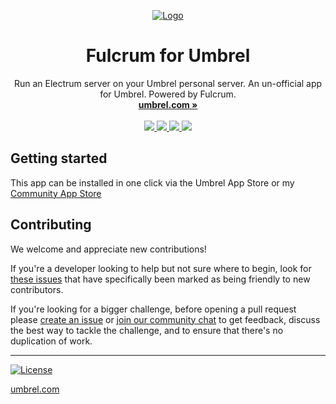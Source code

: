 <p align="center">
  <a href="https://umbrel.com">
    <img src="https://github.com/user-attachments/assets/1444ec2b-497b-4d05-8614-9e57f20f2a7f" alt="Logo">

  </a>
  <h1 align="center">Fulcrum for Umbrel</h1>
  <p align="center">
    Run an Electrum server on your Umbrel personal server. An un-official app for Umbrel. Powered by Fulcrum.
    <br />
    <a href="https://umbrel.com"><strong>umbrel.com »</strong></a>
    <br />
    <br />
    <a href="https://twitter.com/umbrel">
      <img src="https://img.shields.io/twitter/follow/umbrel?style=social" />
    </a>
    <a href="https://t.me/getumbrel">
      <img src="https://img.shields.io/badge/community-chat-%235351FB">
    </a>
    <a href="https://reddit.com/r/getumbrel">
      <img src="https://img.shields.io/reddit/subreddit-subscribers/getumbrel?style=social">
    </a>
    <a href="https://community.getumbrel.com">
      <img src="https://img.shields.io/badge/community-forum-%235351FB">
    </a>
  </p>
</p>

## Getting started

This app can be installed in one click via the Umbrel App Store or my [Community App Store](https://github.com/sahilph/sahil-umbrel-apps)

## Contributing

We welcome and appreciate new contributions!

If you're a developer looking to help but not sure where to begin, look for [these issues](https://github.com/sahilph/umbrel-fulcrum/issues?q=is%3Aissue+is%3Aopen+label%3A%22good+first+issue%22) that have specifically been marked as being friendly to new contributors.

If you're looking for a bigger challenge, before opening a pull request please [create an issue](https://github.com/sahilph/umbrel-fulcrum/issues/new/choose) or [join our community chat](https://t.me/getumbrel) to get feedback, discuss the best way to tackle the challenge, and to ensure that there's no duplication of work.

---

[![License](https://img.shields.io/github/license/sahilph/umbrel-fulcrum?color=%235351FB)](https://github.com/sahilph/umbrel-fulcrum/blob/master/LICENSE.md)

[umbrel.com](https://umbrel.com)
